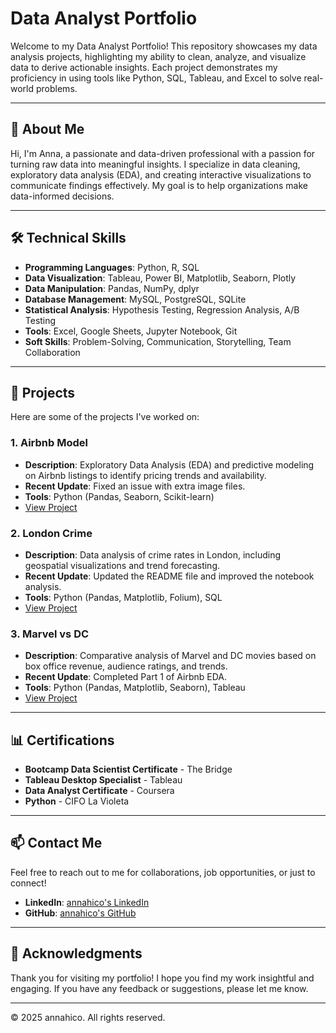 # Data Analyst Portfolio

Welcome to my Data Analyst Portfolio! This repository showcases my data analysis projects, highlighting my ability to clean, analyze, and visualize data to derive actionable insights. Each project demonstrates my proficiency in using tools like Python, SQL, Tableau, and Excel to solve real-world problems.

---

## 👋 About Me

Hi, I'm Anna, a passionate and data-driven professional with a passion for turning raw data into meaningful insights. I specialize in data cleaning, exploratory data analysis (EDA), and creating interactive visualizations to communicate findings effectively. My goal is to help organizations make data-informed decisions.

---

## 🛠️ Technical Skills

- **Programming Languages**: Python, R, SQL
- **Data Visualization**: Tableau, Power BI, Matplotlib, Seaborn, Plotly
- **Data Manipulation**: Pandas, NumPy, dplyr
- **Database Management**: MySQL, PostgreSQL, SQLite
- **Statistical Analysis**: Hypothesis Testing, Regression Analysis, A/B Testing
- **Tools**: Excel, Google Sheets, Jupyter Notebook, Git
- **Soft Skills**: Problem-Solving, Communication, Storytelling, Team Collaboration

---

## 📂 Projects

Here are some of the projects I've worked on:

### 1. **Airbnb Model**

- **Description**: Exploratory Data Analysis (EDA) and predictive modeling on Airbnb listings to identify pricing trends and availability.
- **Recent Update**: Fixed an issue with extra image files.
- **Tools**: Python (Pandas, Seaborn, Scikit-learn)
- [View Project](./Airbnb_Model)

### 2. **London Crime**

- **Description**: Data analysis of crime rates in London, including geospatial visualizations and trend forecasting.
- **Recent Update**: Updated the README file and improved the notebook analysis.
- **Tools**: Python (Pandas, Matplotlib, Folium), SQL
- [View Project](./London_Crime)

### 3. **Marvel vs DC**

- **Description**: Comparative analysis of Marvel and DC movies based on box office revenue, audience ratings, and trends.
- **Recent Update**: Completed Part 1 of Airbnb EDA.
- **Tools**: Python (Pandas, Matplotlib, Seaborn), Tableau
- [View Project](./Marvel_vs_DC)

---

## 📊 Certifications

- **Bootcamp Data Scientist Certificate** - The Bridge
- **Tableau Desktop Specialist** - Tableau
- **Data Analyst Certificate** - Coursera
- **Python** - CIFO La Violeta

---

## 📫 Contact Me

Feel free to reach out to me for collaborations, job opportunities, or just to connect!

- **LinkedIn**: [annahico's LinkedIn](https://www.linkedin.com/in/annahico)
- **GitHub**: [annahico's GitHub](https://github.com/annahico)

---

## 🙏 Acknowledgments

Thank you for visiting my portfolio! I hope you find my work insightful and engaging. If you have any feedback or suggestions, please let me know.

---

© 2025 annahico. All rights reserved.
